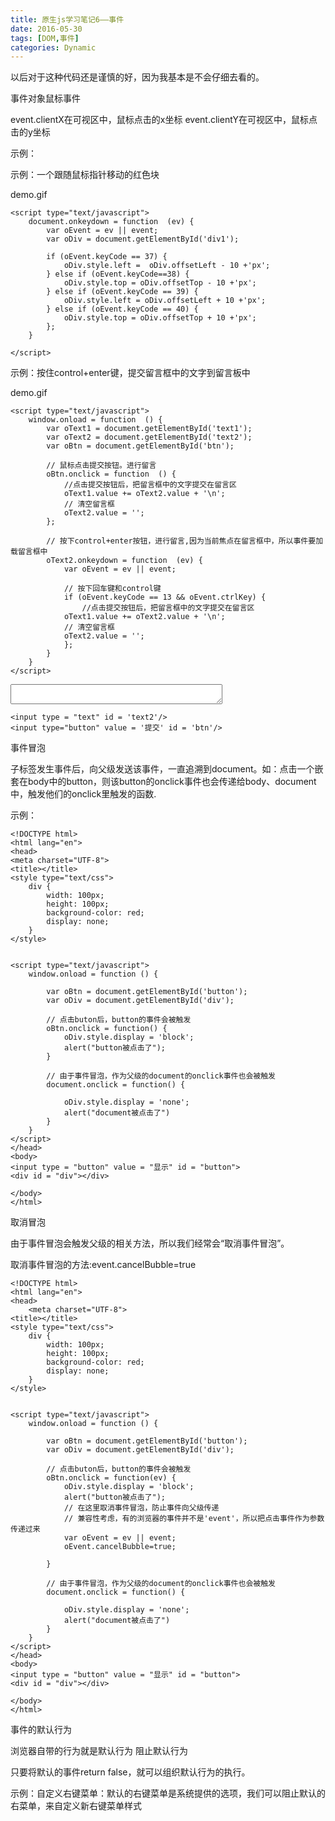 ```yaml
---
title: 原生js学习笔记6——事件
date: 2016-05-30
tags: [DOM,事件]
categories: Dynamic
---
```


以后对于这种代码还是谨慎的好，因为我基本是不会仔细去看的。

事件对象鼠标事件

event.clientX在可视区中，鼠标点击的x坐标
event.clientY在可视区中，鼠标点击的y坐标

示例：

<!DOCTYPE html>
<html lang="en">
<head>
    <meta charset="UTF-8">
    <title>Document</title>
    <script type="text/javascript">
        document.onclick = function  () {
            alert(event.clientX + ',' + event.clientY);
        }
    </script>
</head>
<body>

</body>
</html>

示例：一个跟随鼠标指针移动的红色块

demo.gif

<!DOCTYPE html>
<html lang="en">
<head>
    <meta charset="UTF-8">
    <title></title>
    <style type="text/css">
        #div {
            width: 100px;
            height: 100px;
            background-color :red;
            position: absolute;
        }

    </style>
    <script type="text/javascript">
        // 鼠标移动时触发改事件
        document.onmousemove = function  (ev) {

            // 获取距离文档顶部的高度
            var oScrollTop = document.documentElement.scrollTop || document.body.scrollTop;
            // 获取距离文档左边的的宽度
            var oScrollLeft = document.documentElement.scrollLeft || document.body.scrollLeft;

            // 获取鼠标事件
            var oEvent = event || ev;
            // 获取到div
            var oDiv = document.getElementById('div');

            // 设置div的位置
            oDiv.style.left = oEvent.clientX + oScrollLeft + 'px';
            oDiv.style.top = oEvent.clientY + oScrollTop + 'px';

        }
    </script>
</head>
<body>

    <div id = "div"></div>

</body>
</html>

示例：一串跟着鼠标走的div

demo.gif

<!DOCTYPE html>
<html lang="en">
<head>
    <meta charset="UTF-8">
    <title></title>
    <style type="text/css">
        #div {
            width: 10px;
            height: 10px;
            background-color :red;
            position: absolute;
        }

    </style>
    <script type="text/javascript">
        // 鼠标移动时触发改事件
        window.onload = function  () {

            var oDivs = document.getElementsByTagName('div');

            document.onmousemove = function  (ev) {
                var oEvent = ev || event;

                oDivs[0].style.left = oEvent.clientX+'px';
                oDivs[0].style.top = oEvent.clientY+'px';

                for (var i = oDivs.length-1; i > 0; i--) {
                    oDivs[i].style.left = oDivs[i-1].style.left;
                    oDivs[i].style.top = oDivs[i-1].style.top;

                };


            }


        }
    </script>
</head>
<body>

    <div id = "div"></div>
    <div id = "div"></div>
    <div id = "div"></div>
    <div id = "div"></div>
    <div id = "div"></div>
    <div id = "div"></div>
        <div id = "div"></div>
    <div id = "div"></div>
    <div id = "div"></div>
    <div id = "div"></div>
    <div id = "div"></div>
    <div id = "div"></div>
        <div id = "div"></div>
    <div id = "div"></div>
    <div id = "div"></div>
    <div id = "div"></div>
    <div id = "div"></div>
    <div id = "div"></div>
        <div id = "div"></div>
    <div id = "div"></div>
    <div id = "div"></div>
    <div id = "div"></div>
    <div id = "div"></div>
    <div id = "div"></div>
        <div id = "div"></div>
    <div id = "div"></div>
    <div id = "div"></div>
    <div id = "div"></div>
    <div id = "div"></div>
    <div id = "div"></div>


</body>
</html>

键盘事件

    keyCode获取用户按下键盘的哪个按键

如：键盘控制DIV移动

    ctrlKey 返回boolean值，按下时为true
    shiftKey 返回boolean值，按下时为true
    altKey 返回boolean值，按下时为true

示例：用提示框将用户按的按键提示出来：

demo.gif

<!DOCTYPE html>
<html lang="en">
<head>
    <meta charset="UTF-8">
    <title>Document</title>
    <script type="text/javascript">
        // 按动键盘时触发事件
        document.onkeydown = function (ev) {
            var oEvent = ev || event;
            // 获取到按动的是哪个按键
            alert(oEvent.keyCode);
        }
    </script>
</head>
<body>

</body>
</html>

示例：通过上下左右按键控制DIV的移动

demo.gif

<!DOCTYPE html>
<html lang="en">
<head>
    <meta charset="UTF-8">
    <title>Document</title>
    <style type="text/css">
        #div1 {
            width: 100px;
            height: 100px;
            left:10px;
            top:10px;
            background-color: gray;
            position: absolute;
        }
    </style>

    <script type="text/javascript">
        document.onkeydown = function  (ev) {
            var oEvent = ev || event;
            var oDiv = document.getElementById('div1');

            if (oEvent.keyCode == 37) {
                oDiv.style.left =  oDiv.offsetLeft - 10 +'px';
            } else if (oEvent.keyCode==38) {
                oDiv.style.top = oDiv.offsetTop - 10 +'px';
            } else if (oEvent.keyCode == 39) {
                oDiv.style.left = oDiv.offsetLeft + 10 +'px';
            } else if (oEvent.keyCode == 40) {
                oDiv.style.top = oDiv.offsetTop + 10 +'px';
            };
        }

    </script>
</head>
<body>
    <div id = "div1"> </div>
</body>
</html>

示例：按住control+enter键，提交留言框中的文字到留言板中

demo.gif

<!DOCTYPE html>
<html lang="en">
<head>
    <meta charset="UTF-8">
    <title>Document</title>

    <script type="text/javascript">
        window.onload = function  () {
            var oText1 = document.getElementById('text1');
            var oText2 = document.getElementById('text2');
            var oBtn = document.getElementById('btn');

            // 鼠标点击提交按钮。进行留言
            oBtn.onclick = function  () {
                //点击提交按钮后，把留言框中的文字提交在留言区
                oText1.value += oText2.value + '\n';
                // 清空留言框
                oText2.value = '';
            };    

            // 按下control+enter按钮，进行留言,因为当前焦点在留言框中，所以事件要加载留言框中
            oText2.onkeydown = function  (ev) {
                var oEvent = ev || event;

                // 按下回车键和control键
                if (oEvent.keyCode == 13 && oEvent.ctrlKey) {
                    //点击提交按钮后，把留言框中的文字提交在留言区
                oText1.value += oText2.value + '\n';
                // 清空留言框
                oText2.value = '';
                };
            }
        }
    </script>
</head>
<body>
    <textarea id = 'text1' roes = '10' cols = '40'></textarea>
    <br />

    <input type = "text" id = 'text2'/>
    <input type="button" value = '提交' id = 'btn'/>


</body>
</html>

事件冒泡

子标签发生事件后，向父级发送该事件，一直追溯到document。如：点击一个嵌套在body中的button，则该button的onclick事件也会传递给body、document中，触发他们的onclick里触发的函数.

示例：

    <!DOCTYPE html>
    <html lang="en">
    <head>
    <meta charset="UTF-8">
    <title></title>
    <style type="text/css">
        div {
            width: 100px;
            height: 100px;
            background-color: red;
            display: none;
        }
    </style>


    <script type="text/javascript">
        window.onload = function () {

            var oBtn = document.getElementById('button');
            var oDiv = document.getElementById('div');

            // 点击buton后，button的事件会被触发
            oBtn.onclick = function() {
                oDiv.style.display = 'block';
                alert("button被点击了");
            }

            // 由于事件冒泡，作为父级的document的onclick事件也会被触发
            document.onclick = function() {

                oDiv.style.display = 'none';
                alert("document被点击了")
            }
        }
    </script>
    </head>
    <body>
    <input type = "button" value = "显示" id = "button">
    <div id = "div"></div>

    </body>
    </html>

取消冒泡

由于事件冒泡会触发父级的相关方法，所以我们经常会“取消事件冒泡”。

取消事件冒泡的方法:event.cancelBubble=true

    <!DOCTYPE html>
    <html lang="en">
    <head>
        <meta charset="UTF-8">
    <title></title>
    <style type="text/css">
        div {
            width: 100px;
            height: 100px;
            background-color: red;
            display: none;
        }
    </style>


    <script type="text/javascript">
        window.onload = function () {

            var oBtn = document.getElementById('button');
            var oDiv = document.getElementById('div');

            // 点击buton后，button的事件会被触发
            oBtn.onclick = function(ev) {
                oDiv.style.display = 'block';
                alert("button被点击了");
                // 在这里取消事件冒泡，防止事件向父级传递
                // 兼容性考虑，有的浏览器的事件并不是'event'，所以把点击事件作为参数传递过来
                var oEvent = ev || event;
                oEvent.cancelBubble=true;

            }

            // 由于事件冒泡，作为父级的document的onclick事件也会被触发
            document.onclick = function() {

                oDiv.style.display = 'none';
                alert("document被点击了")
            }
        }
    </script>
    </head>
    <body>
    <input type = "button" value = "显示" id = "button">
    <div id = "div"></div>

    </body>
    </html>

事件的默认行为

浏览器自带的行为就是默认行为
阻止默认行为

只要将默认的事件return false，就可以组织默认行为的执行。

示例：自定义右键菜单：默认的右键菜单是系统提供的选项，我们可以阻止默认的右菜单，来自定义新右键菜单样式

<!DOCTYPE html>
<html lang="en">
<head>
    <meta charset="UTF-8">
    <title></title>
    <style type="text/css">
        ul {
            list-style-type: none;
            display:none;
            position:absolute;
        }
        * {
            margin: 0;
            padding: 0;
        }
    </style>
    <script type="text/javascript">

        // 鼠标右键触发的时间
        document.oncontextmenu = function  (ev) {
            var oUl = document.getElementById('ul1');
            var oEvent = ev || event;
            oUl.style.display = 'block';

            oUl.style.left = oEvent.clientX + 'px';
            oUl.style.top = oEvent.clientY + 'px';

            return false;
        }

        // 鼠标左键触发的事件
        document.onclick  = function  (ev) {
            var oUl = document.getElementById('ul1');
            oUl.style.display = 'none';

        }
    </script>
</head>
<body>

    <!-- 自定义右键菜单 -->
    <ul id = 'ul1' >
        <li>首页</li>
        <li>登录</li>
        <li>注册</li>
    </ul>

</body>
</html>

示例：输入框中只能输入数字和退格

<!DOCTYPE html>
<html lang="en">
<head>
    <meta charset="UTF-8">
    <title>Document</title>
    <script type="text/javascript">
        window.onload = function  () {
            var oText = document.getElementById('text');
            oText.onkeydown = function  (ev) {
                var oEvent = ev || event;
                if ( (oEvent.keyCode < 40 && oEvent.keyCode != 8) || oEvent.keyCode > 57 ) {
                    return false;
                };

            }
        }
    </script>
</head>
<body>
    <input type = "text"  id = "text">

</body>
</html>

拖拽

拖拽时，鼠标经历三个事件：

    onmousedown 鼠标按下时，存储当前鼠标距离拖拽对象左上角的距离
    onmousemove 鼠标移动时，根据鼠标移动的距离移动拖拽对象的位置
    onmouseup 鼠标抬起时，停止拖拽

示例：鼠标拖拽一个div

demo.gif

<!DOCTYPE html>
<html lang="en">
<head>
    <meta charset="UTF-8">
    <title>Document</title>
    <style type="text/css">
        #div1 {
            width: 100px;
            height: 100px;
            background-color : red;
            position: absolute;
        }
    </style>

    <script type="text/javascript">
        window.onload = function  () {

            var oDiv = document.getElementById('div1');
            // 当鼠标按下时计算鼠标距离div左上角的位置
            oDiv.onmousedown = function  (ev) {
                var oEvent = ev || event;
                var oX = oEvent.clientX - oDiv.offsetLeft;
                var oY = oEvent.clientY - oDiv.offsetTop;

                // 当鼠标开始移动，重新设置div的位置
                document.onmousemove = function  (ev) {
                    var oEvent = ev || event;
                    oDiv.style.left = oEvent.clientX - oX + 'px';
                    oDiv.style.top = oEvent.clientY - oY + 'px';

                };

                // 当鼠标抬起，结束移动，清除移动事件的函数
                document.onmouseup = function  () {
                    document.onmousemove = null;
                    document.onmouseup = null;
                };


            };

        };
    </script>
</head>
<body>
    <div id = "div1"></div>
</body>
</html>

推荐拓展阅读 

文／小全同学（简书作者）
原文链接：http://www.jianshu.com/p/f48da9338cd0